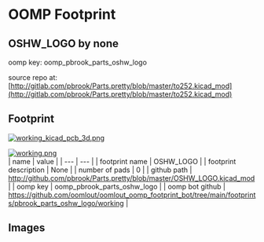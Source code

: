 # OOMP Footprint  
## OSHW_LOGO  by none  
  
oomp key: oomp_pbrook_parts_oshw_logo  
  
source repo at: [http://gitlab.com/pbrook/Parts.pretty/blob/master/to252.kicad_mod](http://gitlab.com/pbrook/Parts.pretty/blob/master/to252.kicad_mod)  
## Footprint  
  
[![working_kicad_pcb_3d.png](working_kicad_pcb_3d_600.png)](working_kicad_pcb_3d.png)  
  
[![working.png](working_600.png)](working.png)  
| name | value | 
| --- | --- | 
| footprint name | OSHW_LOGO | 
| footprint description | None | 
| number of pads | 0 | 
| github path | http://github.com/pbrook/Parts.pretty/blob/master/OSHW_LOGO.kicad_mod | 
| oomp key | oomp_pbrook_parts_oshw_logo | 
| oomp bot github | https://github.com/oomlout/oomlout_oomp_footprint_bot/tree/main/footprints/pbrook_parts_oshw_logo/working | 
## Images  

